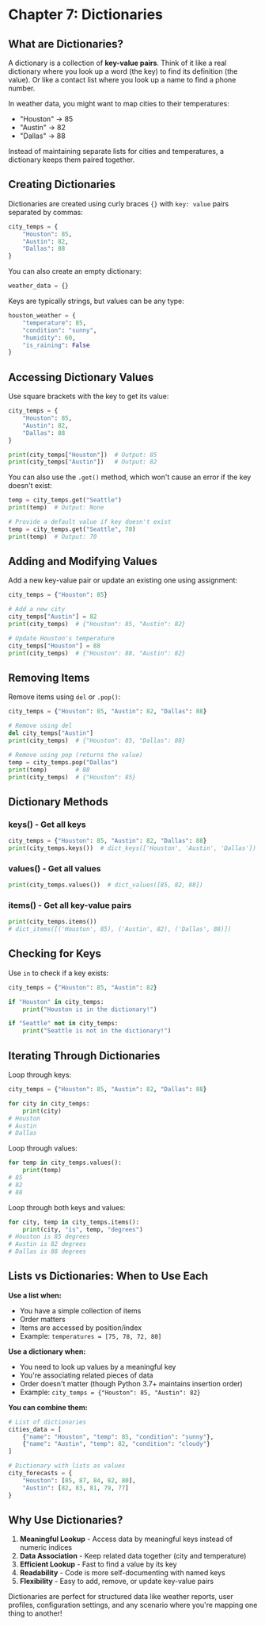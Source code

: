 # Chapter 7: Dictionaries

## What are Dictionaries?

A dictionary is a collection of **key-value pairs**. Think of it like a real dictionary where you look up a word (the key) to find its definition (the value). Or like a contact list where you look up a name to find a phone number.

In weather data, you might want to map cities to their temperatures:
- "Houston" → 85
- "Austin" → 82
- "Dallas" → 88

Instead of maintaining separate lists for cities and temperatures, a dictionary keeps them paired together.

## Creating Dictionaries

Dictionaries are created using curly braces `{}` with `key: value` pairs separated by commas:

```python
city_temps = {
    "Houston": 85,
    "Austin": 82,
    "Dallas": 88
}
```

You can also create an empty dictionary:
```python
weather_data = {}
```

Keys are typically strings, but values can be any type:
```python
houston_weather = {
    "temperature": 85,
    "condition": "sunny",
    "humidity": 60,
    "is_raining": False
}
```

## Accessing Dictionary Values

Use square brackets with the key to get its value:

```python
city_temps = {
    "Houston": 85,
    "Austin": 82,
    "Dallas": 88
}

print(city_temps["Houston"])  # Output: 85
print(city_temps["Austin"])   # Output: 82
```

You can also use the `.get()` method, which won't cause an error if the key doesn't exist:

```python
temp = city_temps.get("Seattle")
print(temp)  # Output: None

# Provide a default value if key doesn't exist
temp = city_temps.get("Seattle", 70)
print(temp)  # Output: 70
```

## Adding and Modifying Values

Add a new key-value pair or update an existing one using assignment:

```python
city_temps = {"Houston": 85}

# Add a new city
city_temps["Austin"] = 82
print(city_temps)  # {"Houston": 85, "Austin": 82}

# Update Houston's temperature
city_temps["Houston"] = 88
print(city_temps)  # {"Houston": 88, "Austin": 82}
```

## Removing Items

Remove items using `del` or `.pop()`:

```python
city_temps = {"Houston": 85, "Austin": 82, "Dallas": 88}

# Remove using del
del city_temps["Austin"]
print(city_temps)  # {"Houston": 85, "Dallas": 88}

# Remove using pop (returns the value)
temp = city_temps.pop("Dallas")
print(temp)        # 88
print(city_temps)  # {"Houston": 85}
```

## Dictionary Methods

### keys() - Get all keys
```python
city_temps = {"Houston": 85, "Austin": 82, "Dallas": 88}
print(city_temps.keys())  # dict_keys(['Houston', 'Austin', 'Dallas'])
```

### values() - Get all values
```python
print(city_temps.values())  # dict_values([85, 82, 88])
```

### items() - Get all key-value pairs
```python
print(city_temps.items())
# dict_items([('Houston', 85), ('Austin', 82), ('Dallas', 88)])
```

## Checking for Keys

Use `in` to check if a key exists:

```python
city_temps = {"Houston": 85, "Austin": 82}

if "Houston" in city_temps:
    print("Houston is in the dictionary!")

if "Seattle" not in city_temps:
    print("Seattle is not in the dictionary!")
```

## Iterating Through Dictionaries

Loop through keys:
```python
city_temps = {"Houston": 85, "Austin": 82, "Dallas": 88}

for city in city_temps:
    print(city)
# Houston
# Austin
# Dallas
```

Loop through values:
```python
for temp in city_temps.values():
    print(temp)
# 85
# 82
# 88
```

Loop through both keys and values:
```python
for city, temp in city_temps.items():
    print(city, "is", temp, "degrees")
# Houston is 85 degrees
# Austin is 82 degrees
# Dallas is 88 degrees
```

## Lists vs Dictionaries: When to Use Each

**Use a list when:**
- You have a simple collection of items
- Order matters
- Items are accessed by position/index
- Example: `temperatures = [75, 78, 72, 80]`

**Use a dictionary when:**
- You need to look up values by a meaningful key
- You're associating related pieces of data
- Order doesn't matter (though Python 3.7+ maintains insertion order)
- Example: `city_temps = {"Houston": 85, "Austin": 82}`

**You can combine them:**
```python
# List of dictionaries
cities_data = [
    {"name": "Houston", "temp": 85, "condition": "sunny"},
    {"name": "Austin", "temp": 82, "condition": "cloudy"}
]

# Dictionary with lists as values
city_forecasts = {
    "Houston": [85, 87, 84, 82, 80],
    "Austin": [82, 83, 81, 79, 77]
}
```

## Why Use Dictionaries?

1. **Meaningful Lookup** - Access data by meaningful keys instead of numeric indices
2. **Data Association** - Keep related data together (city and temperature)
3. **Efficient Lookup** - Fast to find a value by its key
4. **Readability** - Code is more self-documenting with named keys
5. **Flexibility** - Easy to add, remove, or update key-value pairs

Dictionaries are perfect for structured data like weather reports, user profiles, configuration settings, and any scenario where you're mapping one thing to another!
